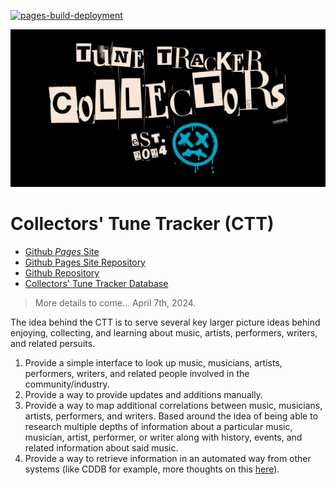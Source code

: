 [![pages-build-deployment](https://github.com/Adron/collectorstunetracker/actions/workflows/pages/pages-build-deployment/badge.svg)](https://github.com/Adron/collectorstunetracker/actions/workflows/pages/pages-build-deployment)

![Github Ident](https://github.com/Adron/collectorstunetracker/raw/collectors_tracker_docs/graphics/logo/github-banner/5.png)

# Collectors' Tune Tracker (CTT)

* [Github *Pages* Site](https://adron.github.io/collectorstunetracker/)
* [Github Pages Site Repository](https://github.com/Adron/collectorstunetracker/tree/collectors_tracker_docs)
* [Github Repository](https://github.com/Adron/collectorstunetracker)
* [Collectors' Tune Tracker Database](https://github.com/Adron/collectorstunetracker_db)

> More details to come...  April 7th, 2024.

The idea behind the CTT is to serve several key larger picture ideas behind enjoying, collecting, and learning about music, artists, performers, writers, and related persuits.

1. Provide a simple interface to look up music, musicians, artists, performers, writers, and related people involved in the community/industry.
2. Provide a way to provide updates and additions manually.
3. Provide a way to map additional correlations between music, musicians, artists, performers, and writers. Based around the idea of being able to research multiple depths of information about a particular music, musician, artist, performer, or writer along with history, events, and related information about said music.
4. Provide a way to retrieve information in an automated way from other systems (like CDDB for example, more thoughts on this [here](https://github.com/Adron/collectorstunetracker/issues/4)).
